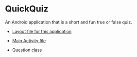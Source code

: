 # QuickQuiz
An Android application that is a short and fun true or false quiz.

- [Layout file for this application](app/src/main/res/layout/activity_main.xml)

- [Main Activity file](app/src/main/java/com/example/truecitizenquiz/MainActivity.java)

- [Question class](app/src/main/java/com/example/truecitizenquiz/Question.java)

